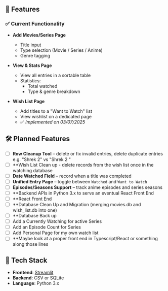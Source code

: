 ## 🚀 Features

### ✅ Current Functionality

- **Add Movies/Series Page**
  - Title input
  - Type selection (Movie / Series / Anime)
  - Genre tagging

- **View & Stats Page**
  - View all entries in a sortable table
  - Statistics:
    - Total watched
    - Type & genre breakdown

- **Wish List Page**
  - Add titles to a "Want to Watch" list
  - View wishlist on a dedicated page  
  - ✅ *Implemented on 03/07/2025*

## 🛠️ Planned Features

- [ ] **Row Cleanup Tool** – delete or fix invalid entries, delete duplicate entries e.g. "Shrek 2" vs "Shrek 2 " 
- [ ] **Wish List Clean up - delete records from the wish list once in the watching database
- [ ] **Date Watched Field** – record when a title was completed  
- [ ] **Unified Entry Page** – toggle between `Watched` and `Want to Watch`  
- [ ] **Episodes/Seasons Support** – track anime episodes and series seasons
- [ ] **Backend APIs in Python 3.x to serve an eventual React Front End
- [ ] **React Front End
- [ ] **Database Clean Up and Migration (merging movies.db and wish_list.db into one)
- [ ] **Database Back up
- [ ] Add a Currently Watching for active Series
- [ ] Add an Episode Count for Series
- [ ] Add Personal Page for my own watch list
- [ ] **Maybe look at a proper front end in Typescript/React or something along those lines 

## 🧱 Tech Stack

- **Frontend**: [Streamlit](https://streamlit.io/)
- **Backend**: CSV or SQLite
- **Language**: Python 3.x
